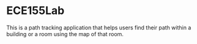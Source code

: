 # ECE155Lab
This is a path tracking application that helps users find their path within a building or a room using the map of that room.
